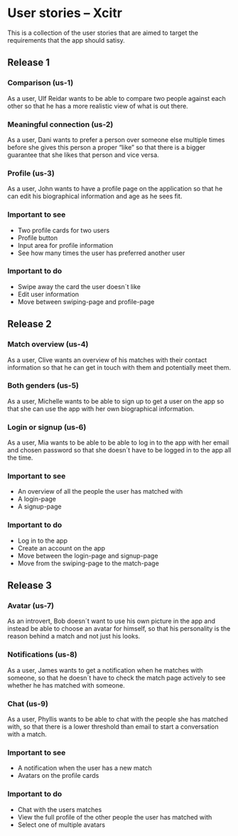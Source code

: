 # User stories – Xcitr

This is a collection of the user stories that are aimed to target the requirements that the app should satisy.

## **Release 1**

### Comparison (us-1) 
As a user, Ulf Reidar wants to be able to compare two people against each other so that he has a more realistic view of what is out there. 

### Meaningful connection (us-2) 
As a user, Dani wants to prefer a person over someone else multiple times before she gives this person a proper “like” so that there is a bigger guarantee that she likes that person and vice versa.

### Profile (us-3)
As a user, John wants to have a profile page on the application so that he can edit his biographical information and age as he sees fit. 

### **Important to see**
- Two profile cards for two users
- Profile button
- Input area for profile information
- See how many times the user has preferred another user

### **Important to do**
- Swipe away the card the user doesn´t like
- Edit user information
- Move between swiping-page and profile-page


## **Release 2**

### Match overview (us-4)
As a user, Clive wants an overview of his matches with their contact information so that he can get in touch with them and potentially meet them.

### Both genders (us-5)
As a user, Michelle wants to be able to sign up to get a user on the app so that she can use the app with her own biographical information.

### Login or signup (us-6) 
As a user, Mia wants to be able to be able to log in to the app with her email and chosen password so that she doesn´t have to be logged in to the app all the time.


### **Important to see**
- An overview of all the people the user has matched with
- A login-page
- A signup-page

### **Important to do**
- Log in to the app
- Create an account on the app
- Move between the login-page and signup-page
- Move from the swiping-page to the match-page

## **Release 3**

### Avatar (us-7) 
As an introvert, Bob doesn´t want to use his own picture in the app and instead be able to choose an avatar for himself, so that his personality is the reason behind a match and not just his looks. 

### Notifications (us-8) 
As a user, James wants to get a notification when he matches with someone, so that he doesn´t have to check the match page actively to see whether he has matched with someone. 

### Chat (us-9) 
As a user, Phyllis wants to be able to chat with the people she has matched with, so that there is a lower threshold than email to start a conversation with a match.
 
### **Important to see**
- A notification when the user has a new match
- Avatars on the profile cards

### **Important to do**
- Chat with the users matches
- View the full profile of the other people the user has matched with
- Select one of multiple avatars


